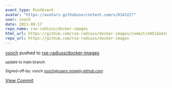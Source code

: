 ```yaml
---
event_type: PushEvent
avatar: "https://avatars.githubusercontent.com/u/814322?"
user: vsoch
date: 2021-09-17
repo_name: rse-radiuss/docker-images
html_url: https://github.com/rse-radiuss/docker-images/commit/e851da42e87137e9d58e47e6f58e2b43cb2f70da
repo_url: https://github.com/rse-radiuss/docker-images
---
```


<a href='https://github.com/vsoch' target='_blank'>vsoch</a> pushed to <a href='https://github.com/rse-radiuss/docker-images' target='_blank'>rse-radiuss/docker-images</a>

<small>update to main branch

Signed-off-by: vsoch <vsoch@users.noreply.github.com></small>

<a href='https://github.com/rse-radiuss/docker-images/commit/e851da42e87137e9d58e47e6f58e2b43cb2f70da' target='_blank'>View Commit</a>